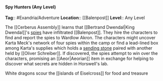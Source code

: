 #### Spy Hunters (Any Level)
**Tag**:: #Exandria/Adventure
**Location**:: [[Balenpost]]
**Level**:: Any Level

 The [[Cerberus Assembly]] learns that [[Bertrand Dwendal|King Dwendal]]'s [spies](https://www.dndbeyond.com/monsters/spy) have infiltrated [[Balenpost]]. They hire the characters to find and report the spies to Wardlow Akron. The characters might uncover Karta Meck's network of four spies within the camp or find a lead-lined box among Karta's supplies which holds a [sending stone](https://www.dndbeyond.com/magic-items/sending-stones) paired with another held by [[Oliver Schreiber]]. If discovered, the spies attempt to win over the characters, promising an [[Aeor|Aeorian]] item in exchange for helping to discover what secrets are hidden in Horswell's lab.


[](https://media.dndbeyond.com/compendium-images/egtw/yDOyqyOocErRgYJK/03-18.png)

White dragons scour the [[islands of Eiselcross]] for food and treasure
